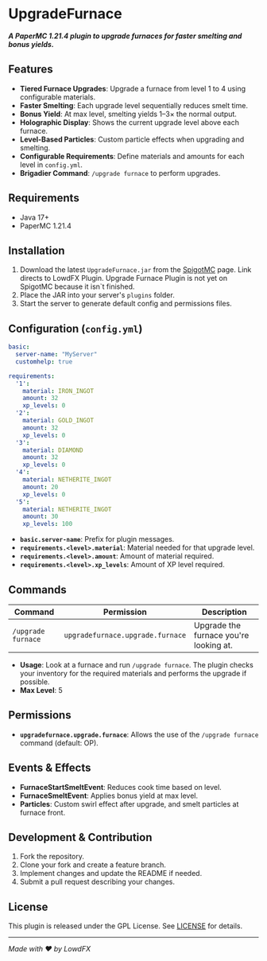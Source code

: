 # UpgradeFurnace

_**A PaperMC 1.21.4 plugin to upgrade furnaces for faster smelting and bonus yields.**_

## Features

- **Tiered Furnace Upgrades**: Upgrade a furnace from level 1 to 4 using configurable materials.
- **Faster Smelting**: Each upgrade level sequentially reduces smelt time.
- **Bonus Yield**: At max level, smelting yields 1–3× the normal output.
- **Holographic Display**: Shows the current upgrade level above each furnace.
- **Level-Based Particles**: Custom particle effects when upgrading and smelting.
- **Configurable Requirements**: Define materials and amounts for each level in `config.yml`.
- **Brigadier Command**: `/upgrade furnace` to perform upgrades.

## Requirements

- Java 17+
- PaperMC 1.21.4

## Installation

1. Download the latest `UpgradeFurnace.jar` from the [SpigotMC](https://www.spigotmc.org/resources/lowdfx.123832/) page. Link directs to LowdFX Plugin. Upgrade Furnace Plugin is not yet on SpigotMC because it isn`t finished.
2. Place the JAR into your server's `plugins` folder.
3. Start the server to generate default config and permissions files.

## Configuration (`config.yml`)

```yaml
basic:
  server-name: "MyServer"
  customhelp: true

requirements:
  '1':
    material: IRON_INGOT
    amount: 32
    xp_levels: 0
  '2':
    material: GOLD_INGOT
    amount: 32
    xp_levels: 0
  '3':
    material: DIAMOND
    amount: 32
    xp_levels: 0
  '4':
    material: NETHERITE_INGOT
    amount: 20
    xp_levels: 0
  '5':
    material: NETHERITE_INGOT
    amount: 30
    xp_levels: 100
```

- **`basic.server-name`**: Prefix for plugin messages.
- **`requirements.<level>.material`**: Material needed for that upgrade level.
- **`requirements.<level>.amount`**: Amount of material required.
- **`requirements.<level>.xp_levels`**: Amount of XP level required.

## Commands

| Command                   | Permission                         | Description                             |
|---------------------------|------------------------------------|-----------------------------------------|
| `/upgrade furnace`        | `upgradefurnace.upgrade.furnace`   | Upgrade the furnace you're looking at.  |

- **Usage**: Look at a furnace and run `/upgrade furnace`. The plugin checks your inventory for the required materials and performs the upgrade if possible.
- **Max Level**: 5

## Permissions

- **`upgradefurnace.upgrade.furnace`**: Allows the use of the `/upgrade furnace` command (default: OP).

## Events & Effects

- **FurnaceStartSmeltEvent**: Reduces cook time based on level.
- **FurnaceSmeltEvent**: Applies bonus yield at max level.
- **Particles**: Custom swirl effect after upgrade, and smelt particles at furnace front.

## Development & Contribution

1. Fork the repository.
2. Clone your fork and create a feature branch.
3. Implement changes and update the README if needed.
4. Submit a pull request describing your changes.

## License

This plugin is released under the GPL License. See [LICENSE](LICENSE) for details.

---
*Made with ❤️ by LowdFX*

